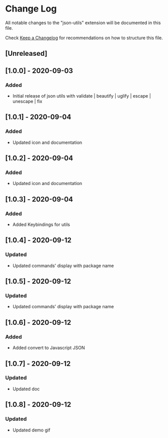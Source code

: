 # Change Log

All notable changes to the "json-utils" extension will be documented in this file.

Check [Keep a Changelog](http://keepachangelog.com/) for recommendations on how to structure this file.

## [Unreleased]

## [1.0.0] - 2020-09-03
### Added
- Initial release of json utils with validate | beautify | uglify | escape | unescape | fix

## [1.0.1] - 2020-09-04
### Added
- Updated icon and documentation

## [1.0.2] - 2020-09-04
### Added
- Updated icon and documentation

## [1.0.3] - 2020-09-04
### Added
- Added Keybindings for utils

## [1.0.4] - 2020-09-12
### Updated
- Updated commands' display with package name

## [1.0.5] - 2020-09-12
### Updated
- Updated commands' display with package name

## [1.0.6] - 2020-09-12
### Added
- Added convert to Javascript JSON

## [1.0.7] - 2020-09-12
### Updated
- Updated doc

## [1.0.8] - 2020-09-12
### Updated
- Updated demo gif